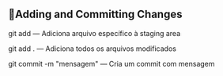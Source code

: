 ## 🌿Adding and Committing Changes

git add <arquivo> — Adiciona arquivo específico à staging area

git add . — Adiciona todos os arquivos modificados

git commit -m "mensagem" — Cria um commit com mensagem